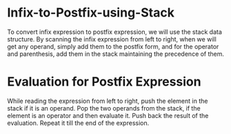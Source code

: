 # Infix-to-Postfix-using-Stack
To convert infix expression to postfix expression, we will use the stack data structure. 
By scanning the infix expression from left to right,
when we will get any operand, simply add them to the postfix form, 
and for the operator and parenthesis, add them in the stack maintaining the precedence of them.
# Evaluation for Postfix Expression
While reading the expression from left to right, push the element in the stack if it is an operand.
Pop the two operands from the stack, if the element is an operator and then evaluate it. 
Push back the result of the evaluation. Repeat it till the end of the expression.
